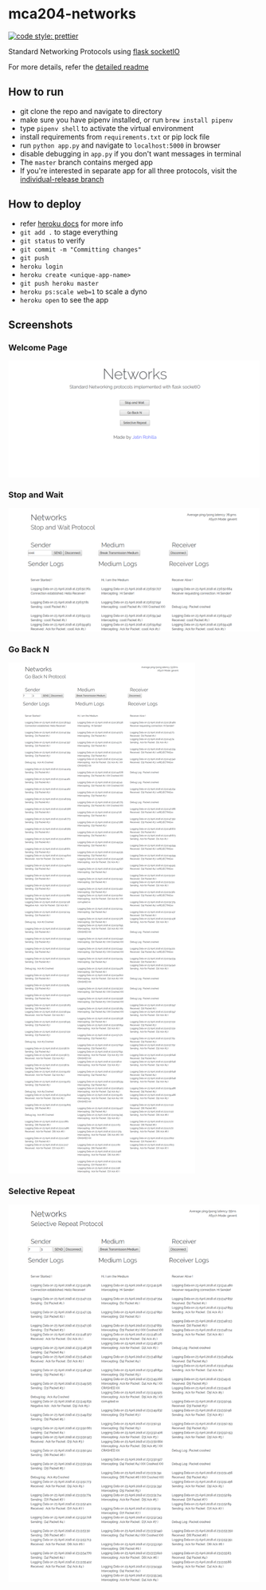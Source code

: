 # mca204-networks

[![code style: prettier](https://img.shields.io/badge/code_style-prettier-ff69b4.svg?style=flat-square)](https://github.com/prettier/prettier)

Standard Networking Protocols using [flask socketIO](https://github.com/miguelgrinberg/Flask-SocketIO)

For more details, refer the [detailed readme](./README-detailed.md)

## How to run

* git clone the repo and navigate to directory
* make sure you have pipenv installed, or run `brew install pipenv`
* type `pipenv shell` to activate the virtual environment
* install requirements from `requirements.txt` or pip lock file
* run `python app.py` and navigate to `localhost:5000` in browser
* disable debugging in `app.py` if you don't want messages in terminal
* The `master` branch contains merged app
* If you're interested in separate app for all three protocols, visit the [individual-release branch](https://github.com/jatin69/mca204-networks/tree/individual-release)

## How to deploy

* refer [heroku docs](https://devcenter.heroku.com/articles/getting-started-with-python#introduction) for more info
* `git add .` to stage everything
* `git status` to verify
* `git commit -m "Committing changes"`
* `git push`
* `heroku login`
* `heroku create <unique-app-name>`
* `git push heroku master`
* `heroku ps:scale web=1` to scale a dyno
* `heroku open` to see the app

## Screenshots

### Welcome Page

![Welcome Page](./screenshots/index.png)

### Stop and Wait

![Stop and Wait](./screenshots/stop-and-wait.png)

### Go Back N

![Go Back N](./screenshots/go-back-N.png)

### Selective Repeat

![Selective Repeat](./screenshots/selective-repeat.png)

